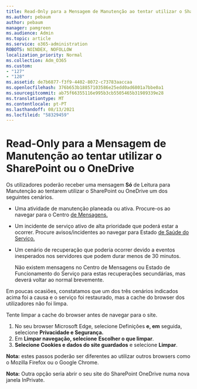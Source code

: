 ```yaml
---
title: Read-Only para a Mensagem de Manutenção ao tentar utilizar o SharePoint ou o OneDrive
ms.author: pebaum
author: pebaum
manager: pamgreen
ms.audience: Admin
ms.topic: article
ms.service: o365-administration
ROBOTS: NOINDEX, NOFOLLOW
localization_priority: Normal
ms.collection: Adm_O365
ms.custom:
- "127"
- "128"
ms.assetid: de7b6877-f3f9-4402-8072-c73783aaccaa
ms.openlocfilehash: 376b653b18857103586e25edd0ad6801a7bbe0a1
ms.sourcegitcommit: ab75f66355116e995b3cb5505465b31989339e28
ms.translationtype: MT
ms.contentlocale: pt-PT
ms.lasthandoff: 08/13/2021
ms.locfileid: "58329459"
---
```

# <a name="read-only-for-maintenance-message-when-attempting-to-use-sharepoint-or-onedrive"></a>Read-Only para a Mensagem de Manutenção ao tentar utilizar o SharePoint ou o OneDrive

Os utilizadores poderão receber uma mensagem **Só** de Leitura para Manutenção ao tentarem utilizar o SharePoint ou OneDrive um dos seguintes cenários. 

-   Uma atividade de manutenção planeada ou ativa.  Procure-os ao navegar para o Centro [de Mensagens.](https://portal.office.com/adminportal/home#/messagecenter)
-   Um incidente de serviço ativo de alta prioridade que poderá estar a ocorrer. Procure avisos/incidentes ao navegar para Estado [de Saúde do Serviço.](https://portal.office.com/adminportal/home#/servicehealth)
-   Um cenário de recuperação que poderia ocorrer devido a eventos inesperados nos servidores que podem durar menos de 30 minutos. 
    
    Não existem mensagens no Centro de Mensagens ou Estado de Funcionamento do Serviço para estas recuperações secundárias, mas deverá voltar ao normal brevemente.

Em poucas ocasiões, constatamos que um dos três cenários indicados acima foi a causa e o serviço foi restaurado, mas a cache do browser dos utilizadores não foi limpa.

Tente limpar a cache do browser antes de navegar para o site.

1. No seu browser Microsoft Edge, selecione Definições **e, em** seguida, selecione **Privacidade e Segurança.**
2. Em **Limpar navegação, selecione** **Escolher o que limpar**.
3. **Selecione Cookies e dados do site guardados** e selecione **Limpar**.

**Nota:** estes passos poderão ser diferentes ao utilizar outros browsers como o Mozilla Firefox ou o Google Chrome.

**Nota:** Outra opção seria abrir o seu site do SharePoint OneDrive numa nova janela InPrivate.